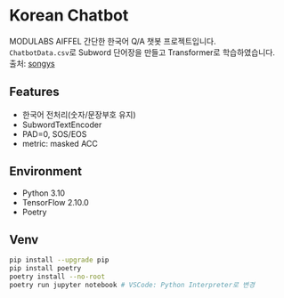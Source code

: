 # Korean Chatbot

MODULABS AIFFEL 간단한 한국어 Q/A 챗봇 프로젝트입니다.  
`ChatbotData.csv`로 Subword 단어장을 만들고 Transformer로 학습하였습니다.   
출처: [songys](https://github.com/songys/Chatbot_data/blob/master/)

## Features
- 한국어 전처리(숫자/문장부호 유지)
- SubwordTextEncoder 
- PAD=0, SOS/EOS
- metric: masked ACC

## Environment
- Python 3.10
- TensorFlow 2.10.0
- Poetry

## Venv
```Bash
pip install --upgrade pip
pip install poetry
poetry install --no-root    
poetry run jupyter notebook # VSCode: Python Interpreter로 변경
```